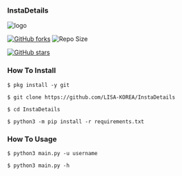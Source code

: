 ### InstaDetails



![logo](https://c.tenor.com/9gAQTpYexIIAAAAC/instagram-logo.gif)


[![GitHub forks](https://img.shields.io/github/forks/LISA-KOREA/InstaDetails?&style=flat-square&logo=github)](https://github.com/LISA-KOREA/InstaDetails/fork)
![Repo Size](https://img.shields.io/github/followers/LISA-KOREA/InstaDetails?&style=flat-square&logo=github)



[![GitHub stars](https://img.shields.io/github/stars/LISA-KOREA/InstaDetails?&style=flat-square&logo=github)](https://github.com/LISA-KOREA/InstaDetails/stargazers)




### How To Install

`$ pkg install -y git`

`$ git clone https://github.com/LISA-KOREA/InstaDetails`

`$ cd InstaDetails`

`$ python3 -m pip install -r requirements.txt`

### How To Usage

`$ python3 main.py -u username`

`$ python3 main.py -h`









